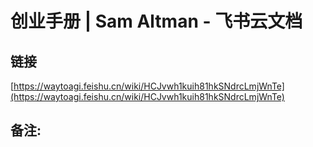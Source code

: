 # ‌​﻿​​​‌‍‍⁠‍​​⁠​‌​﻿⁠​﻿‬⁠​⁠⁠​‬​​​‬‬​‍​⁠​​‬​​‬​⁠‍​​​​创业手册 | Sam Altman - 飞书云文档
## 链接 
 [https://waytoagi.feishu.cn/wiki/HCJvwh1kuih81hkSNdrcLmjWnTe](https://waytoagi.feishu.cn/wiki/HCJvwh1kuih81hkSNdrcLmjWnTe) 
 ## 备注: